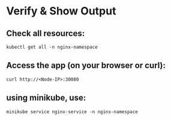 # Verify & Show Output
## Check all resources:
```
kubectl get all -n nginx-namespace
```
## Access the app (on your browser or curl):
```
curl http://<Node-IP>:30080

```
## using minikube, use:
```
minikube service nginx-service -n nginx-namespace
```
